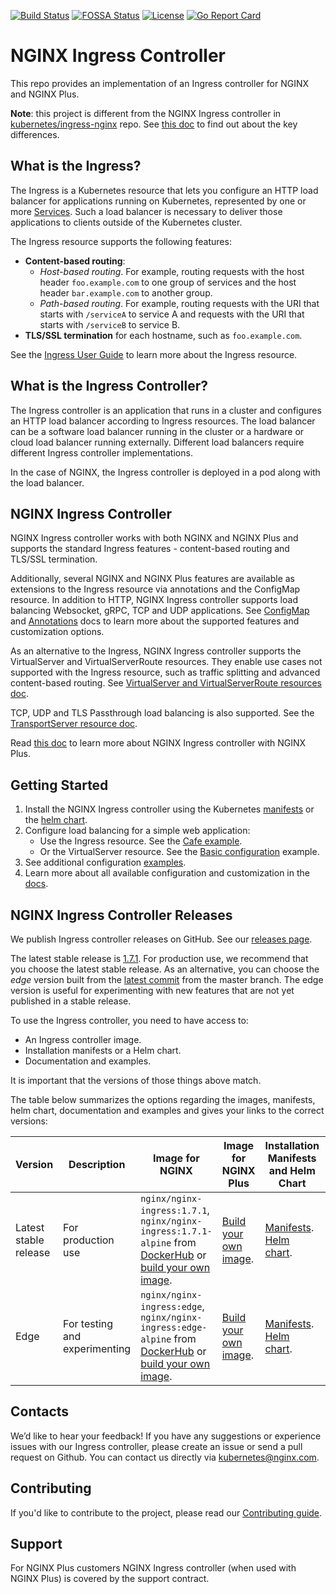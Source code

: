 
[![Build Status](https://travis-ci.org/nginxinc/kubernetes-ingress.svg?branch=master)](https://travis-ci.org/nginxinc/kubernetes-ingress)  [![FOSSA Status](https://app.fossa.io/api/projects/custom%2B1062%2Fgithub.com%2Fnginxinc%2Fkubernetes-ingress.svg?type=shield)](https://app.fossa.io/projects/custom%2B1062%2Fgithub.com%2Fnginxinc%2Fkubernetes-ingress?ref=badge_shield)  [![License](https://img.shields.io/badge/License-Apache%202.0-blue.svg)](https://opensource.org/licenses/Apache-2.0)  [![Go Report Card](https://goreportcard.com/badge/github.com/nginxinc/kubernetes-ingress)](https://goreportcard.com/report/github.com/nginxinc/kubernetes-ingress)

# NGINX Ingress Controller

This repo provides an implementation of an Ingress controller for NGINX and NGINX Plus. 

**Note**: this project is different from the NGINX Ingress controller in [kubernetes/ingress-nginx](https://github.com/kubernetes/ingress-nginx) repo. See [this doc](docs/nginx-ingress-controllers.md) to find out about the key differences.

## What is the Ingress?

The Ingress is a Kubernetes resource that lets you configure an HTTP load balancer for applications running on Kubernetes, represented by one or more [Services](https://kubernetes.io/docs/concepts/services-networking/service/). Such a load balancer is necessary to deliver those applications to clients outside of the Kubernetes cluster.

The Ingress resource supports the following features:
* **Content-based routing**:
    * *Host-based routing*. For example, routing requests with the host header `foo.example.com` to one group of services and the host header `bar.example.com` to another group.
    * *Path-based routing*. For example, routing requests with the URI that starts with `/serviceA` to service A and requests with the URI that starts with `/serviceB` to service B.
* **TLS/SSL termination** for each hostname, such as `foo.example.com`.

See the [Ingress User Guide](http://kubernetes.io/docs/user-guide/ingress/) to learn more about the Ingress resource.

## What is the Ingress Controller?

The Ingress controller is an application that runs in a cluster and configures an HTTP load balancer according to Ingress resources. The load balancer can be a software load balancer running in the cluster or a hardware or cloud load balancer running externally. Different load balancers require different Ingress controller implementations. 

In the case of NGINX, the Ingress controller is deployed in a pod along with the load balancer.

## NGINX Ingress Controller

NGINX Ingress controller works with both NGINX and NGINX Plus and supports the standard Ingress features - content-based routing and TLS/SSL termination.

Additionally, several NGINX and NGINX Plus features are available as extensions to the Ingress resource via annotations and the ConfigMap resource. In addition to HTTP, NGINX Ingress controller supports load balancing Websocket, gRPC, TCP and UDP applications. See [ConfigMap](https://docs.nginx.com/nginx-ingress-controller/configuration/global-configuration/configmap-resource/) and [Annotations](https://docs.nginx.com/nginx-ingress-controller/configuration/ingress-resources/advanced-configuration-with-annotations/) docs to learn more about the supported features and customization options.

As an alternative to the Ingress, NGINX Ingress controller supports the VirtualServer and VirtualServerRoute resources. They enable use cases not supported with the Ingress resource, such as traffic splitting and advanced content-based routing. See [VirtualServer and VirtualServerRoute resources doc](https://docs.nginx.com/nginx-ingress-controller/configuration/virtualserver-and-virtualserverroute-resources/).

TCP, UDP and TLS Passthrough load balancing is also supported. See the [TransportServer resource doc](https://docs.nginx.com/nginx-ingress-controller/configuration/transportserver-resource/).

Read [this doc](docs/nginx-plus.md) to learn more about NGINX Ingress controller with NGINX Plus.

## Getting Started

1. Install the NGINX Ingress controller using the Kubernetes [manifests](https://docs.nginx.com/nginx-ingress-controller/installation/installation-with-manifests/) or the [helm chart](https://docs.nginx.com/nginx-ingress-controller/installation/installation-with-helm/).
1. Configure load balancing for a simple web application:
    * Use the Ingress resource. See the [Cafe example](examples/complete-example).
    * Or the VirtualServer resource. See the [Basic configuration](examples-of-custom-resources/basic-configuration) example.
1. See additional configuration [examples](examples).
1. Learn more about all available configuration and customization in the [docs](https://docs.nginx.com/nginx-ingress-controller/).


## NGINX Ingress Controller Releases

We publish Ingress controller releases on GitHub. See our [releases page](https://github.com/nginxinc/kubernetes-ingress/releases).

The latest stable release is [1.7.1](https://github.com/nginxinc/kubernetes-ingress/releases/tag/v1.7.1). For production use, we recommend that you choose the latest stable release.  As an alternative, you can choose the *edge* version built from the [latest commit](https://github.com/nginxinc/kubernetes-ingress/commits/master) from the master branch. The edge version is useful for experimenting with new features that are not yet published in a stable release.

To use the Ingress controller, you need to have access to:
* An Ingress controller image.
* Installation manifests or a Helm chart.
* Documentation and examples.

It is important that the versions of those things above match. 

The table below summarizes the options regarding the images, manifests, helm chart, documentation and examples and gives your links to the correct versions:

| Version | Description |  Image for NGINX | Image for NGINX Plus | Installation Manifests and Helm Chart | Documentation and Examples |
| ------- | ----------- | --------------- | -------------------- | ---------------------------------------| -------------------------- |
| Latest stable release | For production use | `nginx/nginx-ingress:1.7.1`, `nginx/nginx-ingress:1.7.1-alpine` from [DockerHub](https://hub.docker.com/r/nginx/nginx-ingress/) or [build your own image](https://docs.nginx.com/nginx-ingress-controller/installation/building-ingress-controller-image/). | [Build your own image](https://docs.nginx.com/nginx-ingress-controller/installation/building-ingress-controller-image/). | [Manifests](https://github.com/nginxinc/kubernetes-ingress/tree/v1.7.1/deployments). [Helm chart](https://github.com/nginxinc/kubernetes-ingress/tree/v1.7.1/deployments/helm-chart). | [Documentation](https://docs.nginx.com/nginx-ingress-controller/). [Examples](https://docs.nginx.com/nginx-ingress-controller/configuration/configuration-examples/). |
| Edge | For testing and experimenting | `nginx/nginx-ingress:edge`, `nginx/nginx-ingress:edge-alpine` from [DockerHub](https://hub.docker.com/r/nginx/nginx-ingress/) or [build your own image](https://github.com/nginxinc/kubernetes-ingress/tree/master/docs-web/installation/building-ingress-controller-image.md). | [Build your own image](https://github.com/nginxinc/kubernetes-ingress/tree/master/docs-web/installation/building-ingress-controller-image.md). | [Manifests](https://github.com/nginxinc/kubernetes-ingress/tree/master/deployments). [Helm chart](https://github.com/nginxinc/kubernetes-ingress/tree/master/deployments/helm-chart). | [Documentation](https://github.com/nginxinc/kubernetes-ingress/tree/master/docs-web). [Examples](https://github.com/nginxinc/kubernetes-ingress/tree/master/examples). |

## Contacts

We’d like to hear your feedback! If you have any suggestions or experience issues with our Ingress controller, please create an issue or send a pull request on Github.
You can contact us directly via [kubernetes@nginx.com](mailto:kubernetes@nginx.com).

## Contributing

If you'd like to contribute to the project, please read our [Contributing guide](CONTRIBUTING.md).

## Support 

For NGINX Plus customers NGINX Ingress controller (when used with NGINX Plus) is covered 
by the support contract.

